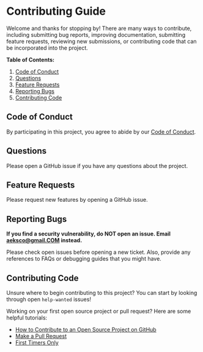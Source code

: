 # Contributing Guide

Welcome and thanks for stopping by! There are many ways to contribute, including submitting bug reports, improving documentation, submitting feature requests, reviewing new submissions, or contributing code that can be incorporated into the project.

**Table of Contents:**

1. [Code of Conduct](#code-of-conduct)
2. [Questions](#questions)
3. [Feature Requests](#feature-requests)
4. [Reporting Bugs](#reporting-bugs)
5. [Contributing Code](#contributing-code)

## Code of Conduct

By participating in this project, you agree to abide by our [Code of Conduct][0].

## Questions

Please open a GitHub issue if you have any questions about the project.

## Feature Requests

Please request new features by opening a GitHub issue.

## Reporting Bugs

**If you find a security vulnerability, do NOT open an issue. Email aeksco@gmail.COM instead.**

Please check open issues before opening a new ticket. Also, provide any references to FAQs or debugging guides that you might have.

## Contributing Code

Unsure where to begin contributing to this project? You can start by looking through open `help-wanted` issues!

Working on your first open source project or pull request? Here are some helpful tutorials:

-   [How to Contribute to an Open Source Project on GitHub][1]
-   [Make a Pull Request][2]
-   [First Timers Only][3]

[0]: CODE_OF_CONDUCT.md
[1]: https://egghead.io/series/how-to-contribute-to-an-open-source-project-on-github
[2]: http://makeapullrequest.com/
[3]: http://www.firsttimersonly.com
